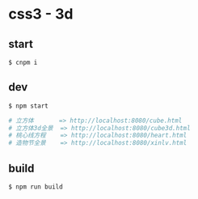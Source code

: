 # css3 - 3d


## start

```
$ cnpm i
```

## dev

```bash
$ npm start

# 立方体       => http://localhost:8080/cube.html
# 立方体3d全景  => http://localhost:8080/cube3d.html
# 桃心线方程    => http://localhost:8080/heart.html
# 造物节全景    => http://localhost:8080/xinlv.html
```

## build

```
$ npm run build
```
